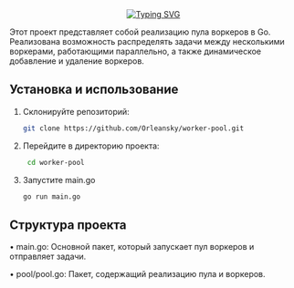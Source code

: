 <div align="center">
  <a href="https://git.io/typing-svg"><img src="https://readme-typing-svg.herokuapp.com?font=Tektur&duration=4000&color=0077FF&center=true&width=435&lines=WORKER-POOL" alt="Typing SVG" /></a>
</div>

Этот проект представляет собой реализацию пула воркеров в Go. Реализована возможность распределять задачи между несколькими воркерами, работающими параллельно, а также динамическое добавление и удаление воркеров.

## Установка и использование

1. Склонируйте репозиторий:
   
   ```sh
   git clone https://github.com/Orleansky/worker-pool.git

2. Перейдите в директорию проекта:
   
   ```sh
    cd worker-pool

3. Запустите main.go

    ```sh
    go run main.go

## Структура проекта
• main.go: Основной пакет, который запускает пул воркеров и отправляет задачи.

• pool/pool.go: Пакет, содержащий реализацию пула и воркеров.
